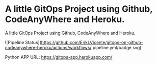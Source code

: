 # A little GitOps Project using Github, CodeAnyWhere and Heroku.
A little GitOps Project using Github, CodeAnyWhere and Heroku.

![Pipeline Status](https://github.com/ErikLVicente/gitops-on-github-codeanywhere-heroku/actions/workflows/
pipeline.yml/badge.svg)

Python APP URL: https://gitops-app.herokuapp.com/